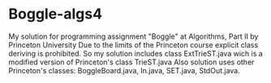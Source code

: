 # Boggle-algs4
My solution for programming assignment "Boggle" at Algorithms, Part II by Princeton University 
Due to the limits of the Princeton course explicit class deriving is prohibited. So my solution includes class ExtTrieST.java wich is a modified version of Princeton's class TrieST.java
Also solution uses other Princeton's classes: BoggleBoard.java, In.java, SET.java, StdOut.java.
